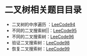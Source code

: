 # 二叉树相关题目目录

+ 二叉树的中序遍历 ：[LeeCode94]()
+ 不同的二叉搜索树||：[LeeCode95]()
+ 不同的二叉搜索树：[LeeCode96]()
+ 验证二叉搜索树：[LeeCode98]()
+ 恢复二叉搜索树：[LeeCode99]()